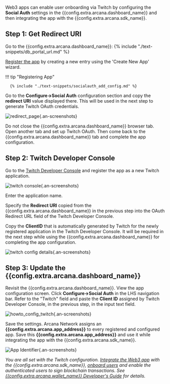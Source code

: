 Web3 apps can enable user onboarding via Twitch by configuring the **Social Auth** settings in the {{config.extra.arcana.dashboard_name}} and then integrating the app with the {{config.extra.arcana.sdk_name}}.

## Step 1: Get Redirect URI

Go to the {{config.extra.arcana.dashboard_name}}: {% include "./text-snippets/db_portal_url.md" %}

[Register the app]({{page.meta.arcana.root_rel_path}}/howto/config_dapp.md#step-2-register-application) by creating a new entry using the 'Create New App' wizard. 

!!! tip "Registering App"
          
      {% include "./text-snippets/socialauth_add_config.md" %}

Go to the **Configure->Social Auth** configuration section and copy the **redirect URI** value displayed there.   This will be used in the next step to generate Twitch OAuth credentials.

![redirect_page](/img/an_dApp_config_redirect_uri.png){.an-screenshots}

Do not close the {{config.extra.arcana.dashboard_name}} browser tab. Open another tab and set up Twitch OAuth. Then come back to the {{config.extra.arcana.dashboard_name}} tab and complete the app configuration.

## Step 2: Twitch Developer Console

Go to the [Twitch Developer Console](https://dev.twitch.tv/login) and register the app as a new Twitch application. 

![twitch console](/img/an_dApp_twitch_dev_console.png){.an-screenshots}

Enter the application name. 

Specify the **Redirect URI** copied from the {{config.extra.arcana.dashboard_name}} in the previous step into the OAuth Redirect URL field of the Twitch Developer Console.

Copy the **ClientID** that is automatically generated by Twitch for the newly registered application in the Twitch Developer Console. It will be required in the next step while using the {{config.extra.arcana.dashboard_name}} for completing the app configuration.

![twitch config details](/img/an_dApp_twitch_dev_console_config_details.png){.an-screenshots}

## Step 3: Update the {{config.extra.arcana.dashboard_name}}

Revisit the {{config.extra.arcana.dashboard_name}}. View the app configuration screen. Click **Configure->Social Auth** in the LHS navigation bar. Refer to the "Twitch" field and paste the **Client ID** assigned by Twitch Developer Console, in the previous step, in the input text field. 

![howto_config_twitch](/img/an_dApp_twitch_config.png){.an-screenshots}

Save the settings. Arcana Network assigns an **{{config.extra.arcana.app_address}}** to every registered and configured app. Save this **{{config.extra.arcana.app_address}}** and use it while integrating the app with the {{config.extra.arcana.sdk_name}}.

![App Identifier](/img/an_db_app_address.png){.an-screenshots}

*You are all set with the Twitch configuration. [Integrate the Web3 app]({{page.meta.arcana.root_rel_path}}/howto/integrate_auth/index.md) with the {{config.extra.arcana.sdk_name}}, [onboard users]({{page.meta.arcana.root_rel_path}}/howto/onboard_users/index.md) and enable the authenticated users to sign blockchain transactions. See [{{config.extra.arcana.wallet_name}} Developer's Guide]({{page.meta.arcana.root_rel_path}}/howto/arcana_wallet/index.md) for details.*
